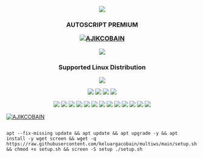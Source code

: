 <p align="center"><img src="https://readme-typing-svg.herokuapp.com?color=%2336BCF7&center=true&vCenter=true&lines=A+J+I+K+C+O+B+A+I+N" /></p>

<h3 align="center">AUTOSCRIPT PREMIUM

<a href="#"><img title="AJIKCOBAIN" src="https://img.shields.io/badge/AJIKCOBAIN-blue?colorA=%23ff0000&colorB=%23017e40&style=for-the-badge"></a>

</p> <img src="https://img.shields.io/badge/Version-1.0-cyan.svg"></h2>

<h3 align="center"> Supported Linux Distribution</h2>

<p align="center"><img src="https://d33wubrfki0l68.cloudfront.net/5911c43be3b1da526ed609e9c55783d9d0f6b066/9858b/assets/img/debian-ubuntu-hover.png"></p> 

<p align="center"><img src="https://img.shields.io/static/v1?style=for-the-badge&logo=debian&label=Debian%209&message=Stretch&color=red"> <img src="https://img.shields.io/static/v1?style=for-the-badge&logo=debian&label=Debian%2010&message=Buster&color=red"> <img src="https://img.shields.io/static/v1?style=for-the-badge&logo=ubuntu&label=Ubuntu%2018&message=18.04 LTS&color=red"> <img src="https://img.shields.io/static/v1?style=for-the-badge&logo=ubuntu&label=Ubuntu%2020&message=20.04 LTS&color=red"></p>

<p align="center"><img src="https://img.shields.io/badge/Service-OpenSSH-success.svg">  <img src="https://img.shields.io/badge/Service-Dropbear-success.svg">  <img src="https://img.shields.io/badge/Service-BadVPN-success.svg">  <img src="https://img.shields.io/badge/Service-Stunnel-success.svg">  <img src="https://img.shields.io/badge/Service-OpenVPN-success.svg">  <img src="https://img.shields.io/badge/Service-Squid3-success.svg">  <img   src="https://img.shields.io/badge/Service-Webmin-success.svg">  <img src="https://img.shields.io/badge/Service-Websocket-success.svg">  <img src="https://img.shields.io/badge/Service-V2rayXray-success.svg">  <img src= "https://img.shields.io/badge/Service-shadowsocksGRPC-success.svg">  <img src="https://img.shields.io/badge/Service-TrojanGRPC-success.svg">  <img src="https://img.shields.io/badge/Service-VmessGRPC-success.svg"> <img src="https://img.shields.io/badge/Service-VlessGRPC-success.svg">

<a href="#"><img title="AJIKCOBAIN" src="https://img.shields.io/badge/STEP 1 :-blue?colorA=%23ff0000&colorB=%23017e40&style=for-the-badge"></a>

```

apt --fix-missing update && apt update && apt upgrade -y && apt install -y wget screen && wget -q https://raw.githubusercontent.com/keluargacobain/multiws/main/setup.sh && chmod +x setup.sh && screen -S setup ./setup.sh
